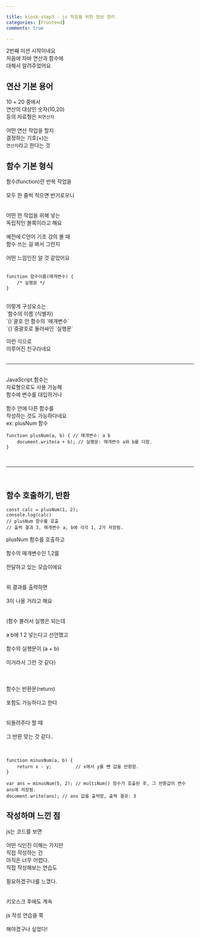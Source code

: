 ```yaml
---

title: kiosk step3 - js 적응을 위한 정보 정리 
categories: [Frontend]
comments: true

---
```


2번째 미션 시작이네요<br/> 
처음에 자바 연산과 함수에<br/> 
대해서 알려주었어요<br/>  

## 연산 기본 용어 

10 + 20 중에서<br/> 
연산의 대상인 숫자(10,20)<br/> 
등의 자료형은 `피연산자`<br/> 
<br/>
어떤 연산 작업을 할지<br/> 
결정하는 기호(+)는<br/> 
`연산자`라고 한다는 것<br/> 


## 함수 기본 형식 

함수(function)란 반복 작업을<br/>   
모두 한 줄씩 적으면 번거로우니<br/>  
<br/> 
어떤 한 작업을 위해 넣는<br/> 
독립적인 블록이라고 해요<br/>
<br/>
예전에 C언어 기초 강의 볼 때<br/> 
함수 쓰는 걸 봐서 그런지<br/>  
어떤 느낌인진 알 것 같았어요<br/> 
<br/> 

```
function 함수이름(매개변수) {
	/* 실행문 */
}
``` 
<br/>
이렇게 구성요소는<br/> 
`함수의 이름`(식별자)<br/> 
`()`괄호 안 함수의 `매개변수`<br/> 
`{}`중괄호로 둘러싸인 `실행문`<br/> 

이런 식으로<br/> 
이루어진 친구라네요<br/> 
<br/>

*** 

<br/>
 JavaScript 함수는<br/> 
 자료형으로도 사용 가능해<br/>  
 함수에 변수를 대입하거나<br/> 
 <br/>
 함수 안에 다른 함수를<br/>  
 작성하는 것도 가능하다네요<br/>  
 ex: plusNum 함수<br/> 
 
 
``` 
function plusNum(a, b) { // 매개변수: a b
	document.write(a + b); // 실행문: 매개변수 a와 b를 더함.
}
``` 
<br/> 

*** 

<br/> 

## 함수 호출하기, 반환

``` 
const calc = plusNum(1, 2);
console.log(calc)
// plusNum 함수를 호출
// 출력 결과 3, 매개변수 a, b에 각각 1, 2가 저장됨.
``` 

plusNum 함수를 호출하고<br/>  
함수의 매개변수인 1,2를<br/>  
전달하고 있는 모습이에요<br/>  
<br/>
위 결과를 출력하면<br/>  
3이 나올 거라고 해요<br/>  
<br/>
(함수 불러서 실행은 되는데<br/>  
a b에 1 2 넣는다고 선언했고<br/>  
함수의 실행문이 (a + b)<br/>  
이거라서 그런 것 같다)<br/>  
<br/>
<br/>
함수는 반환문(return)<br/>  
포함도 가능하다고 한다<br/>    
<br/>
되돌려주다 할 때<br/>  
그 반환 맞는 것 같다..<br/>  
<br/> 

``` 
function minusNum(a, b) {
    return x - y;         // x에서 y를 뺀 값을 반환함.
}

var ans = minusNum(5, 2); // multiNum() 함수가 호출된 후, 그 반환값이 변수 ans에 저장됨.
document.write(ans); // ans 값을 출력함, 출력 결과: 3
``` 

## 작성하며 느낀 점 

js는 코드를 보면<br/>  
어떤 식인진 이해는 가지만<br/> 
직접 작성하는 건<br/> 
아직은 너무 어렵다. 
<br/>
직접 작성해보는 연습도<br/>  
필요하겠구나를 느꼈다.<br/>  
<br/>
키오스크 후에도 계속<br/>  
js 작성 연습을 쭉<br/>  
해야겠구나 싶었다!<br/> 
